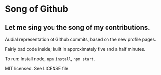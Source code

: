 # Song of Github
## Let me sing you the song of my contributions.

Audial representation of Github commits, based on the new profile pages.

Fairly bad code inside; built in approximately five and a half minutes.

To run: Install node, `npm install`, `npm start`.

MIT licensed. See LICENSE file.

